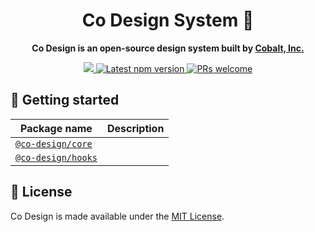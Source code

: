 <h1 align='center'>
  Co Design System 💫
</h1>

<p align="center"><strong>Co Design is an open-source design system built by <a href="https://present.do">Cobalt, Inc.</a></strong></p>

<p align='center'>
  <a href="https://cobalt.run">
    <img src="https://badgen.net/badge/icon/Made%20by%20Cobalt?icon=https://caple-static.s3.ap-northeast-2.amazonaws.com/cobalt-badge.svg&label&color=5B69C3&labelColor=414C9A" />
  </a>
  <a href='https://www.npmjs.com/package/@co-design/core'>
    <img src='https://img.shields.io/npm/v/@co-design/core.svg' alt='Latest npm version'>
  </a>
  <a href="https://github.com/cobaltinc/bloom/blob/master/.github/CONTRIBUTING.md">
    <img src="https://img.shields.io/badge/PRs-welcome-brightgreen.svg" alt="PRs welcome" />
  </a>
</p>

## :rocket: Getting started

| Package name                                      | Description                                 |
| ------------------------------------------------- | ------------------------------------------- |
| [`@co-design/core`](./packages/co-design-core)    |  |
| [`@co-design/hooks`](./packages/co-design-hooks)  |  |

## :page_facing_up: License

Co Design is made available under the [MIT License](./LICENSE).
